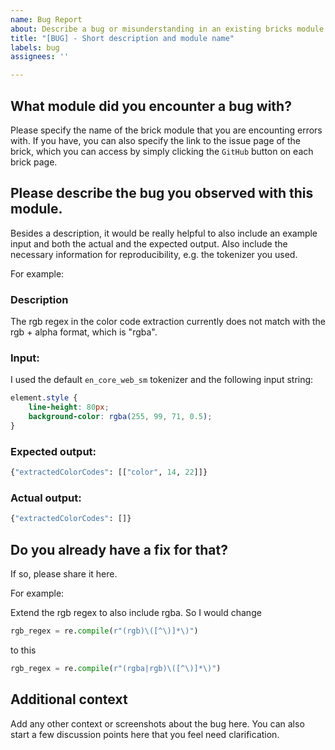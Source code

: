 ```yaml
---
name: Bug Report
about: Describe a bug or misunderstanding in an existing bricks module
title: "[BUG] - Short description and module name"
labels: bug
assignees: ''

---
```


## What module did you encounter a bug with?
Please specify the name of the brick module that you are encounting errors with. If you have, you can also specify the link to the issue page of the brick, which you can access by simply clicking the `GitHub` button on each brick page.

## Please describe the bug you observed with this module.
Besides a description, it would be really helpful to also include an example input and both the actual and the expected output. Also include the necessary information for reproducibility, e.g. the tokenizer you used.

For example: 

### Description
The rgb regex in the color code extraction currently does not match with the rgb + alpha format, which is "rgba".

### Input:
I used the default ```en_core_web_sm``` tokenizer and the following input string:
```css
element.style {
    line-height: 80px;
    background-color: rgba(255, 99, 71, 0.5);
}
```
### Expected output:
```python
{"extractedColorCodes": [["color", 14, 22]]}
```

### Actual output:
```python
{"extractedColorCodes": []}
```


## Do you already have a fix for that?
If so, please share it here. 

For example:

Extend the rgb regex to also include rgba. So I would change
  ```python
  rgb_regex = re.compile(r"(rgb)\([^\)]*\)")
  ```
to this
  ```python
  rgb_regex = re.compile(r"(rgba|rgb)\([^\)]*\)")
  ```

## Additional context

Add any other context or screenshots about the bug here. You can also start a few discussion points here that you feel need clarification.
